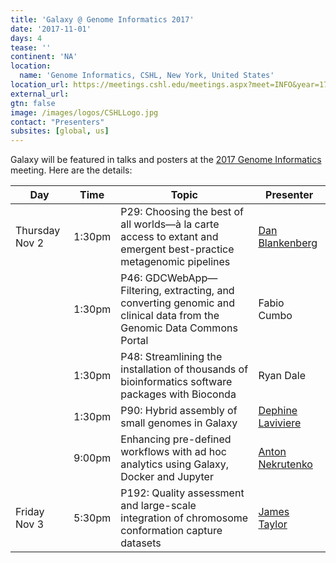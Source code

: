 ```yaml
---
title: 'Galaxy @ Genome Informatics 2017'
date: '2017-11-01'
days: 4
tease: ''
continent: 'NA'
location:
  name: 'Genome Informatics, CSHL, New York, United States'
location_url: https://meetings.cshl.edu/meetings.aspx?meet=INFO&year=17
external_url: 
gtn: false
image: /images/logos/CSHLLogo.jpg
contact: "Presenters"
subsites: [global, us]
---
```


Galaxy will be featured in talks and posters at the [2017 Genome Informatics](https://meetings.cshl.edu/abstracts.aspx?meet=INFO&year=17) meeting.  Here are the details:

| Day | Time | Topic | Presenter |
| ---- | :----: | ---- | ---- |
| Thursday Nov 2 | 1:30pm | P29: Choosing the best of all worlds—à la carte access to extant and emergent best-practice metagenomic pipelines | [Dan Blankenberg](/people/dan/) |
| | 1:30pm | P46: GDCWebApp—Filtering, extracting, and converting genomic and clinical data from the Genomic Data Commons Portal | Fabio Cumbo |
| | 1:30pm | P48: Streamlining the installation of thousands of bioinformatics software packages with Bioconda | Ryan Dale |
| | 1:30pm | P90: Hybrid assembly of small genomes in Galaxy | [Dephine Laviviere](/people/delphine-lariviere/) |
| | 9:00pm | Enhancing pre-defined workflows with ad hoc analytics using Galaxy, Docker and Jupyter | [Anton Nekrutenko](/people/anton/) |
| Friday Nov 3 | 5:30pm | P192: Quality assessment and large-scale integration of chromosome conformation capture datasets | [James Taylor](/people/james-taylor/) |

